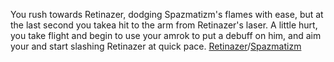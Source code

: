 You rush towards Retinazer, dodging Spazmatizm's flames with ease, but at the last second you takea  hit to the arm from Retinazer's laser.  A little hurt, you take flight and begin to use your amrok to put a debuff on him, and aim your and start slashing Retinazer at quick pace. [Retinazer](./scene1A2a.md)/[Spazmatizm](./scene1A2b.md)